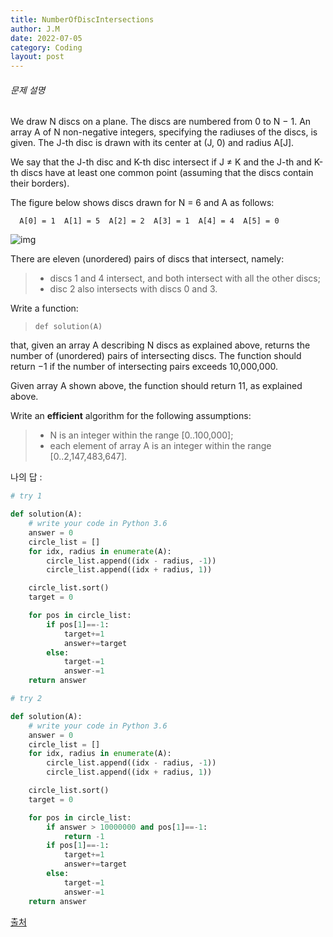 ```yaml
---
title: NumberOfDiscIntersections
author: J.M
date: 2022-07-05
category: Coding
layout: post
---
```


###### 문제 설명

We draw N discs on a plane. The discs are numbered from 0 to N − 1. An array A of N non-negative integers, specifying the radiuses of the discs, is given. The J-th disc is drawn with its center at (J, 0) and radius A[J].

We say that the J-th disc and K-th disc intersect if J ≠ K and the J-th and K-th discs have at least one common point (assuming that the discs contain their borders).

The figure below shows discs drawn for N = 6 and A as follows:

```
  A[0] = 1  A[1] = 5  A[2] = 2  A[3] = 1  A[4] = 4  A[5] = 0
```

![img](https://codility-frontend-prod.s3.amazonaws.com/media/task_static/number_of_disc_intersections/static/images/auto/0eed8918b13a735f4e396c9a87182a38.png)

There are eleven (unordered) pairs of discs that intersect, namely:

> - discs 1 and 4 intersect, and both intersect with all the other discs;
> - disc 2 also intersects with discs 0 and 3.

Write a function:

> ```
> def solution(A)
> ```

that, given an array A describing N discs as explained above, returns the number of (unordered) pairs of intersecting discs. The function should return −1 if the number of intersecting pairs exceeds 10,000,000.

Given array A shown above, the function should return 11, as explained above.

Write an **efficient** algorithm for the following assumptions:

> - N is an integer within the range [0..100,000];
> - each element of array A is an integer within the range [0..2,147,483,647].

나의 답 : 

```python
# try 1

def solution(A):
    # write your code in Python 3.6
    answer = 0
    circle_list = []
    for idx, radius in enumerate(A):
        circle_list.append((idx - radius, -1))
        circle_list.append((idx + radius, 1))

    circle_list.sort()
    target = 0

    for pos in circle_list:
        if pos[1]==-1:
            target+=1
            answer+=target
        else:
            target-=1
            answer-=1
    return answer
```

```python
# try 2

def solution(A):
    # write your code in Python 3.6
    answer = 0
    circle_list = []
    for idx, radius in enumerate(A):
        circle_list.append((idx - radius, -1))
        circle_list.append((idx + radius, 1))

    circle_list.sort()
    target = 0

    for pos in circle_list:
        if answer > 10000000 and pos[1]==-1:
            return -1
        if pos[1]==-1:
            target+=1
            answer+=target
        else:
            target-=1
            answer-=1
    return answer
```

[출처](https://app.codility.com/programmers/lessons/6-sorting/number_of_disc_intersections/start/)
